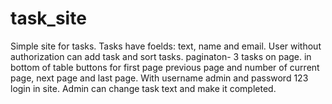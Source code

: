 # task_site
Simple site for tasks. Tasks have foelds: text, name and email. User without authorization can add task and sort tasks.
paginaton- 3 tasks on page. in bottom of table buttons for first page previous page and number of current page, next page and last page.
With username admin and password 123 login in site. Admin can change task text and make it completed.
